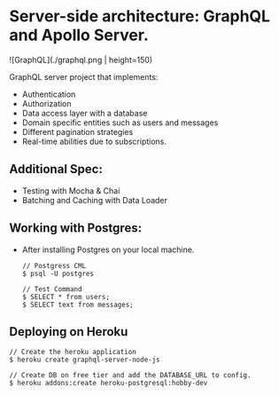 # Server-side architecture: GraphQL and Apollo Server.

![GraphQL](./graphql.png | height=150)

GraphQL server project that implements:
- Authentication
- Authorization
- Data access layer with a database
- Domain specific entities such as users and messages
- Different pagination strategies
- Real-time abilities due to subscriptions.

## Additional Spec:
- Testing with Mocha & Chai
- Batching and Caching with Data Loader

## Working with Postgres:
- After installing Postgres on your local machine.
    ```
    // Postgress CML
    $ psql -U postgres
    
    // Test Command
    $ SELECT * from users;
    $ SELECT text from messages;
    ```
## Deploying on Heroku
```
// Create the heroku application
$ heroku create graphql-server-node-js

// Create DB on free tier and add the DATABASE_URL to config.
$ heroku addons:create heroku-postgresql:hobby-dev
```
